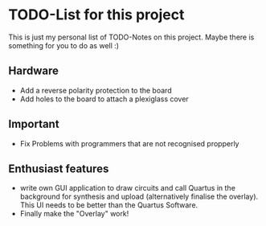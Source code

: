 
# TODO-List for this project

This is just my personal list of TODO-Notes on this project. Maybe there is something for you to do as well :)

## Hardware

- Add a reverse polarity protection to the board
- Add holes to the board to attach a plexiglass cover

## Important

- Fix Problems with programmers that are not recognised propperly

## Enthusiast features
- write own GUI application to draw circuits and call Quartus in the background for synthesis and upload (alternatively finalise the overlay). This UI needs to be better than the Quartus Software.
- Finally make the "Overlay" work!

